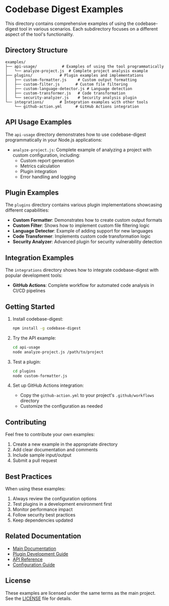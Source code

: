 # Codebase Digest Examples

This directory contains comprehensive examples of using the codebase-digest tool in various scenarios. Each subdirectory focuses on a different aspect of the tool's functionality.

## Directory Structure

```
examples/
├── api-usage/           # Examples of using the tool programmatically
│   └── analyze-project.js  # Complete project analysis example
├── plugins/            # Plugin examples and implementations
│   ├── custom-formatter.js     # Custom output formatting
│   ├── custom-filter.js       # Custom file filtering
│   ├── custom-language-detector.js # Language detection
│   ├── custom-transformer.js   # Code transformation
│   └── security-analyzer.js    # Security analysis plugin
└── integrations/       # Integration examples with other tools
    └── github-action.yml      # GitHub Actions integration
```

## API Usage Examples

The `api-usage` directory demonstrates how to use codebase-digest programmatically in your Node.js applications:

- `analyze-project.js`: Complete example of analyzing a project with custom configuration, including:
  - Custom report generation
  - Metrics calculation
  - Plugin integration
  - Error handling and logging

## Plugin Examples

The `plugins` directory contains various plugin implementations showcasing different capabilities:

- **Custom Formatter**: Demonstrates how to create custom output formats
- **Custom Filter**: Shows how to implement custom file filtering logic
- **Language Detector**: Example of adding support for new languages
- **Code Transformer**: Implements custom code transformation logic
- **Security Analyzer**: Advanced plugin for security vulnerability detection

## Integration Examples

The `integrations` directory shows how to integrate codebase-digest with popular development tools:

- **GitHub Actions**: Complete workflow for automated code analysis in CI/CD pipelines

## Getting Started

1. Install codebase-digest:
   ```bash
   npm install -g codebase-digest
   ```

2. Try the API example:
   ```bash
   cd api-usage
   node analyze-project.js /path/to/project
   ```

3. Test a plugin:
   ```bash
   cd plugins
   node custom-formatter.js
   ```

4. Set up GitHub Actions integration:
   - Copy the `github-action.yml` to your project's `.github/workflows` directory
   - Customize the configuration as needed

## Contributing

Feel free to contribute your own examples:

1. Create a new example in the appropriate directory
2. Add clear documentation and comments
3. Include sample input/output
4. Submit a pull request

## Best Practices

When using these examples:

1. Always review the configuration options
2. Test plugins in a development environment first
3. Monitor performance impact
4. Follow security best practices
5. Keep dependencies updated

## Related Documentation

- [Main Documentation](../README.md)
- [Plugin Development Guide](../docs/plugins.md)
- [API Reference](../docs/api.md)
- [Configuration Guide](../docs/configuration.md)

## License

These examples are licensed under the same terms as the main project. See the [LICENSE](../LICENSE) file for details. 